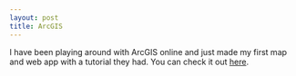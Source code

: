 ```yaml
---
layout: post
title: ArcGIS
---
```

I have been playing around with ArcGIS online and just made my first map and web app with a tutorial they had. You can check it out [here](https://www.arcgis.com/home/item.html?id=c49e5121793547fcbd3567f4432361ad).